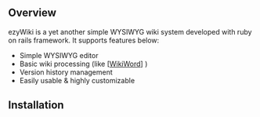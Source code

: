 ## Overview ##

ezyWiki is a yet another simple WYSIWYG wiki system developed with ruby on rails framework.
It supports features below:

  * Simple WYSIWYG editor
  * Basic wiki processing (like [[WikiWord](WikiWord.md)] )
  * Version history management
  * Easily usable & highly customizable

## Installation ##